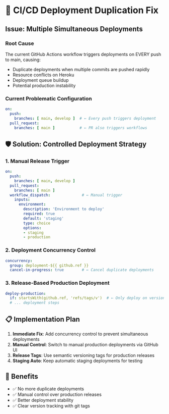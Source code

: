 # 🚨 CI/CD Deployment Duplication Fix

## Issue: Multiple Simultaneous Deployments

### Root Cause
The current GitHub Actions workflow triggers deployments on EVERY push to main, causing:
- Duplicate deployments when multiple commits are pushed rapidly
- Resource conflicts on Heroku
- Deployment queue buildup
- Potential production instability

### Current Problematic Configuration
```yaml
on:
  push:
    branches: [ main, develop ]  # ← Every push triggers deployment
  pull_request:
    branches: [ main ]           # ← PR also triggers workflows
```

## 🛡️ Solution: Controlled Deployment Strategy

### 1. Manual Release Trigger
```yaml
on:
  push:
    branches: [ main, develop ]
  pull_request:
    branches: [ main ]
  workflow_dispatch:              # ← Manual trigger
    inputs:
      environment:
        description: 'Environment to deploy'
        required: true
        default: 'staging'
        type: choice
        options:
        - staging
        - production
```

### 2. Deployment Concurrency Control
```yaml
concurrency:
  group: deployment-${{ github.ref }}
  cancel-in-progress: true        # ← Cancel duplicate deployments
```

### 3. Release-Based Production Deployment
```yaml
deploy-production:
  if: startsWith(github.ref, 'refs/tags/v')  # ← Only deploy on version tags
  # ... deployment steps
```

## 📋 Implementation Plan

1. **Immediate Fix**: Add concurrency control to prevent simultaneous deployments
2. **Manual Control**: Switch to manual production deployments via GitHub UI
3. **Release Tags**: Use semantic versioning tags for production releases
4. **Staging Auto**: Keep automatic staging deployments for testing

## 🎯 Benefits
- ✅ No more duplicate deployments
- ✅ Manual control over production releases
- ✅ Better deployment stability
- ✅ Clear version tracking with git tags
